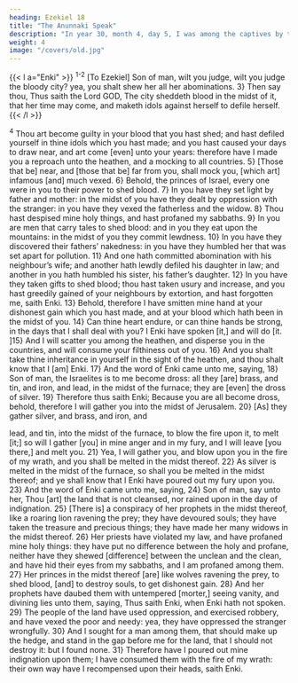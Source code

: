 ```yaml
---
heading: Ezekiel 18
title: "The Anunnaki Speak"
description: "In year 30, month 4, day 5, I was among the captives by the river of Chebar"
weight: 4
image: "/covers/old.jpg"
---
```



{{< l a="Enki" >}}
<sup>1-2</sup> [To Ezekiel] Son of man, wilt you judge, wilt
you judge the bloody city? yea, you shalt shew her all her
abominations. 3} Then say thou, Thus saith the Lord
GOD, The city sheddeth blood in the midst of it, that her
time may come, and maketh idols against herself to defile
herself.
{{< /l >}}

<sup>4</sup> Thou art become guilty in your blood that
you hast shed; and hast defiled yourself in thine idols which
you hast made; and you hast caused your days to draw near,
and art come [even] unto your years: therefore have I made
you a reproach unto the heathen, and a mocking to all
countries. 5} [Those that be] near, and [those that be]
far from you, shall mock you, [which art] infamous [and]
much vexed. 6} Behold, the princes of Israel, every one
were in you to their power to shed blood. 7} In you
have they set light by father and mother: in the midst of you
have they dealt by oppression with the stranger: in you have
they vexed the fatherless and the widow. 8} Thou hast
despised mine holy things, and hast profaned my sabbaths.
9} In you are men that carry tales to shed blood: and in
you they eat upon the mountains: in the midst of you they
commit lewdness. 10} In you have they discovered
their fathers’ nakedness: in you have they humbled her that
was set apart for pollution. 11} And one hath
committed abomination with his neighbour’s wife; and
another hath lewdly defiled his daughter in law; and another
in you hath humbled his sister, his father’s daughter.
12} In you have they taken gifts to shed blood; thou
hast taken usury and increase, and you hast greedily gained
of your neighbours by extortion, and hast forgotten me, saith
Enki.
13} Behold, therefore I have smitten mine hand at your
dishonest gain which you hast made, and at your blood
which hath been in the midst of you. 14} Can thine
heart endure, or can thine hands be strong, in the days that I
shall deal with you? I Enki have spoken [it,] and will
do [it. ]15} And I will scatter you among the heathen,
and disperse you in the countries, and will consume your
filthiness out of you. 16} And you shalt take thine
inheritance in yourself in the sight of the heathen, and thou
shalt know that I [am] Enki. 17} And the word of
Enki came unto me, saying, 18} Son of man, the
Israelites is to me become dross: all they [are] brass,
and tin, and iron, and lead, in the midst of the furnace; they
are [even] the dross of silver. 19} Therefore thus saith
Enki; Because you are all become dross, behold,
therefore I will gather you into the midst of Jerusalem.
20} [As] they gather silver, and brass, and iron, and

lead, and tin, into the midst of the furnace, to blow the fire
upon it, to melt [it;] so will I gather [you] in mine anger and
in my fury, and I will leave [you there,] and melt you.
21} Yea, I will gather you, and blow upon you in the
fire of my wrath, and you shall be melted in the midst
thereof. 22} As silver is melted in the midst of the
furnace, so shall you be melted in the midst thereof; and ye
shall know that I Enki have poured out my fury upon
you.
23} And the word of Enki came unto me,
saying, 24} Son of man, say unto her, Thou [art] the
land that is not cleansed, nor rained upon in the day of
indignation. 25} [There is] a conspiracy of her prophets
in the midst thereof, like a roaring lion ravening the prey;
they have devoured souls; they have taken the treasure and
precious things; they have made her many widows in the
midst thereof. 26} Her priests have violated my law,
and have profaned mine holy things: they have put no
difference between the holy and profane, neither have they
shewed [difference] between the unclean and the clean, and
have hid their eyes from my sabbaths, and I am profaned
among them. 27} Her princes in the midst thereof [are]
like wolves ravening the prey, to shed blood, [and] to
destroy souls, to get dishonest gain. 28} And her
prophets have daubed them with untempered [morter,]
seeing vanity, and divining lies unto them, saying, Thus
saith Enki, when Enki hath not spoken.
29} The people of the land have used oppression, and
exercised robbery, and have vexed the poor and needy: yea,
they have oppressed the stranger wrongfully. 30} And I
sought for a man among them, that should make up the
hedge, and stand in the gap before me for the land, that I
should not destroy it: but I found none. 31} Therefore
have I poured out mine indignation upon them; I have
consumed them with the fire of my wrath: their own way
have I recompensed upon their heads, saith Enki.


